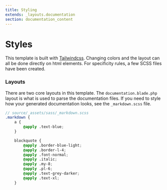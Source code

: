```yaml
---
title: Styling
extends: _layouts.documentation
section: documentation_content
---
```



# Styles

This template is built with [Tailwindcss](https://tailwindcss.com). Changing colors and the layout can all be done directly on html elements. For specificity rules, a few SCSS files have been created.

### Layouts
There are two core layouts in this template. The `documentation.blade.php` layout is what is used to parse the documentation files. If you need to style how your generated documentation looks, see the `_markdown.scss` file.

```scss
// source/_assets/sass/_markdown.scss
.markdown {
    a {
        @apply .text-blue;
    }

    blockquote {
        @apply .border-blue-light;
        @apply .border-l-4;
        @apply .font-normal;
        @apply .italic;
        @apply .my-8;
        @apply .pl-6;
        @apply .text-grey-darker;
        @apply .text-xl;
    }
```
